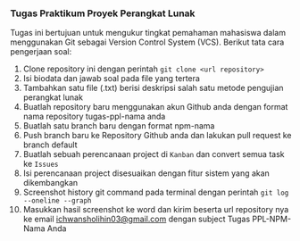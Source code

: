 ### Tugas Praktikum Proyek Perangkat Lunak

Tugas ini bertujuan untuk mengukur tingkat pemahaman mahasiswa dalam menggunakan Git sebagai Version Control System (VCS).
Berikut tata cara pengerjaan soal:

1. Clone repository ini dengan perintah `git clone <url repository>`
2. Isi biodata dan jawab soal pada file yang tertera
3. Tambahkan satu file (.txt) berisi deskripsi salah satu metode pengujian perangkat lunak
4. Buatlah repository baru menggunakan akun Github anda dengan format nama repository tugas-ppl-nama anda
5. Buatlah satu branch baru dengan format npm-nama
6. Push branch baru ke Repository Github anda dan lakukan pull request ke branch default
7. Buatlah sebuah perencanaan project di `Kanban` dan convert semua task ke `Issues`
8. Isi perencanaan project disesuaikan dengan fitur sistem yang akan dikembangkan
9. Screenshot history git command pada terminal dengan perintah `git log --oneline --graph`
10. Masukkan hasil screenshot ke word dan kirim beserta url repository nya ke email [ichwansholihin03@gmail.com](mailto:ichwansholihin03@gmail.com) dengan subject Tugas PPL-NPM-Nama Anda
